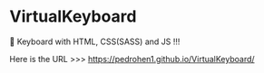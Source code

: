 # VirtualKeyboard
🎹 Keyboard with HTML, CSS(SASS) and JS !!!

Here is the URL >>> https://pedrohen1.github.io/VirtualKeyboard/ 
